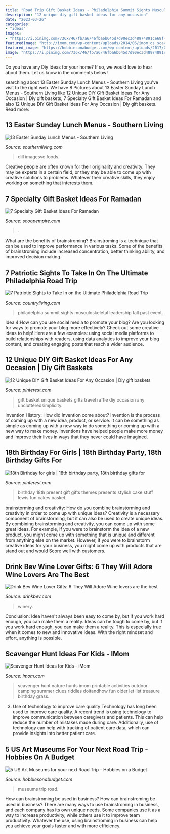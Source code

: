```yaml
---
title: "Road Trip Gift Basket Ideas - Philadelphia Summit Sights Musculoskeletal Leadership Fall Past Event"
description: "12 unique diy gift basket ideas for any occasion"
date: "2023-03-26"
categories:
- "ideas"
images:
- "https://i.pinimg.com/736x/46/fb/a6/46fba6b645d7d90ec3d48974891ce68f--husband-birthday-birthday-stuff.jpg"
featuredImage: "http://imom.com/wp-content/uploads/2014/06/imom_os_scavenger_hunt_600px_use.jpg"
featured_image: "https://hobbiesonabudget.com/wp-content/uploads/2017/09/art-museums.jpg"
image: "https://i.pinimg.com/736x/46/fb/a6/46fba6b645d7d90ec3d48974891ce68f--husband-birthday-birthday-stuff.jpg"
---
```



Do you have any Diy Ideas for your home? If so, we would love to hear about them. Let us know in the comments below!

	

		
searching about 13 Easter Sunday Lunch Menus - Southern Living you've visit to the right web. We have 8 Pictures about 13 Easter Sunday Lunch Menus - Southern Living like 12 Unique DIY Gift Basket Ideas For Any Occasion | Diy gift baskets, 7 Specialty Gift Basket Ideas For Ramadan and also 12 Unique DIY Gift Basket Ideas For Any Occasion | Diy gift baskets. Read more:
		
    
## 13 Easter Sunday Lunch Menus - Southern Living

<img loading=lazy src="http://img1.southernliving.timeinc.net/sites/default/files/image/2015/11/main/st_49_fomipr061192625_0.jpg" onerror="this.onerror=null;this.src='https://tse1.mm.bing.net/th?id=OIP.14QhO-x5wZcxq0qx1LfbPwHaJ9&amp;pid=15.1';" alt="13 Easter Sunday Lunch Menus - Southern Living">

_Source: southernliving.com_

>dill imagesvc foods. 

	

Creative people are often known for their originality and creativity. They may be experts in a certain field, or they may be able to come up with creative solutions to problems. Whatever their creative skills, they enjoy working on something that interests them.

    
## 7 Specialty Gift Basket Ideas For Ramadan

<img loading=lazy src="https://scoopempire.com/wp-content/uploads/2015/07/r-2fn-42_x500.jpg" onerror="this.onerror=null;this.src='https://tse3.mm.bing.net/th?id=OIP.JIInKwCXspa_PlfQAmS_FwHaHa&amp;pid=15.1';" alt="7 Specialty Gift Basket Ideas For Ramadan">

_Source: scoopempire.com_

>. 

	

What are the benefits of brainstroming?
Brainstroming is a technique that can be used to improve performance in various tasks. Some of the benefits of brainstroming include increased concentration, better thinking ability, and improved decision making.

    
## 7 Patriotic Sights To Take In On The Ultimate Philadelphia Road Trip

<img loading=lazy src="https://hips.hearstapps.com/hmg-prod.s3.amazonaws.com/images/independence-hall-of-philadelphia-royalty-free-image-626241040-1542147326.jpg?crop=1.00xw:0.752xh;0,0.139xh&amp;resize=1200:*" onerror="this.onerror=null;this.src='https://tse2.mm.bing.net/th?id=OIP.H1TE3rWuJobtXyAbTV3Z2gHaDt&amp;pid=15.1';" alt="7 Patriotic Sights to Take In on the Ultimate Philadelphia Road Trip">

_Source: countryliving.com_

>philadelphia summit sights musculoskeletal leadership fall past event. 

	

Idea 4:How can you use social media to promote your blog?
Are you looking for ways to promote your blog more effectively? Check out some creative ideas to help! Here are a few examples: using social media platforms to build relationships with readers, using data analytics to improve your blog content, and creating engaging posts that reach a wider audience.

    
## 12 Unique DIY Gift Basket Ideas For Any Occasion | Diy Gift Baskets

<img loading=lazy src="https://i.pinimg.com/736x/e5/8a/7a/e58a7a389dd03fb06e1225f311de5d66.jpg" onerror="this.onerror=null;this.src='https://tse1.mm.bing.net/th?id=OIP.m2ozSFPYktWf9Xn6g-9yqQHaJ3&amp;pid=15.1';" alt="12 Unique DIY Gift Basket Ideas For Any Occasion | Diy gift baskets">

_Source: pinterest.com_

>gift basket unique baskets gifts travel raffle diy occasion any unclutteredsimplicity. 

	

Invention History: How did Invention come about?
Invention is the process of coming up with a new idea, product, or service. It can be something as simple as coming up with a new way to do something or coming up with a new way to make money. Inventions have helped people make more money and improve their lives in ways that they never could have imagined.

    
## 18th Birthday For Girls | 18th Birthday Party, 18th Birthday Gifts For

<img loading=lazy src="https://i.pinimg.com/736x/46/fb/a6/46fba6b645d7d90ec3d48974891ce68f--husband-birthday-birthday-stuff.jpg" onerror="this.onerror=null;this.src='https://tse3.mm.bing.net/th?id=OIP.fOE7SJptt9yXgc-LL4pJFwHaJ3&amp;pid=15.1';" alt="18th Birthday for girls | 18th birthday party, 18th birthday gifts for">

_Source: pinterest.com_

>birthday 18th present gift gifts themes presents stylish cake stuff lewis fun cakes basket. 

	

brainstorming and creativity: How do you combine brainstorming and creativity in order to come up with unique ideas?
Creativity is a necessary component of brainstorming, but it can also be used to create unique ideas. By combining brainstorming and creativity, you can come up with some great ideas. For example, if you were to brainstorm the idea of a new product, you might come up with something that is unique and different from anything else on the market. However, if you were to brainstorm creative ideas for your business, you might come up with products that are stand out and would Score well with customers.

    
## Drink Bev Wine Lover Gifts: 6 They Will Adore Wine Lovers Are The Best

<img loading=lazy src="https://cdn.shopify.com/s/files/1/3001/0772/files/80A41CF2-0657-4B6D-B8B0-072B093C564B_480x480.jpg?v=1610797501" onerror="this.onerror=null;this.src='https://tse3.mm.bing.net/th?id=OIP.dMjDpRe3YJUbnU_orCHZ2gHaE8&amp;pid=15.1';" alt="Drink Bev Wine Lover Gifts: 6 They Will Adore Wine lovers are the best">

_Source: drinkbev.com_

>winery. 

	

Conclusion: Idea haven't always been easy to come by, but if you work hard enough, you can make them a reality.
Ideas can be tough to come by, but if you work hard enough, you can make them a reality. This is especially true when it comes to new and innovative ideas. With the right mindset and effort, anything is possible.

    
## Scavenger Hunt Ideas For Kids - IMom

<img loading=lazy src="http://imom.com/wp-content/uploads/2014/06/imom_os_scavenger_hunt_600px_use.jpg" onerror="this.onerror=null;this.src='https://tse4.mm.bing.net/th?id=OIP.3fQZoKGHGCCOy6FflmyZiAHaJk&amp;pid=15.1';" alt="Scavenger Hunt Ideas for Kids - iMom">

_Source: imom.com_

>scavenger hunt nature hunts imom printable activities outdoor camping summer clues riddles doitandhow fun older let list treasure birthday grass. 

	

3) Use of technology to improve care quality
Technology has long been used to improve care quality. A recent trend is using technology to improve communication between caregivers and patients. This can help reduce the number of mistakes made during care. Additionally, use of technology can help with tracking of patient care data, which can provide insights into better patient care.

    
## 5 US Art Museums For Your Next Road Trip - Hobbies On A Budget

<img loading=lazy src="https://hobbiesonabudget.com/wp-content/uploads/2017/09/art-museums.jpg" onerror="this.onerror=null;this.src='https://tse2.mm.bing.net/th?id=OIP.4ZG_c-VZ7EfwJ0X5jFN0KwHaFj&amp;pid=15.1';" alt="5 US Art Museums for your next Road Trip - Hobbies on a Budget">

_Source: hobbiesonabudget.com_

>museums trip road. 

	

How can brainstroming be used in business?
How can brainstroming be used in business? There are many ways to use brainstroming in business, and each company has its own unique needs. Some companies use it as a way to increase productivity, while others use it to improve team productivity. Whatever the use, using brainstroming in business can help you achieve your goals faster and with more efficiency.

